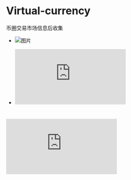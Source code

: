# Virtual-currency
币圈交易市场信息后收集

* ![图片](https://user-images.githubusercontent.com/79394963/190312138-bb86bc24-b030-4ed4-b826-f7c19e28d388.jpg)

* ![日志](https://github.com/mj5219054/Virtual-currency/blob/main/log/REME1.md)

# ![历史](https://github.com/mj5219054/Virtual-currency/blob/main/log/REME2.md)

